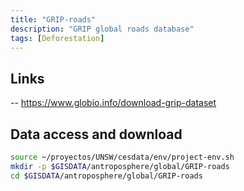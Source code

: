 ```yaml
---
title: "GRIP-roads"
description: "GRIP global roads database"
tags: [Deforestation]
---
```


## Links 

-- https://www.globio.info/download-grip-dataset

## Data access and download
```sh
source ~/proyectos/UNSW/cesdata/env/project-env.sh
mkdir -p $GISDATA/antroposphere/global/GRIP-roads
cd $GISDATA/antroposphere/global/GRIP-roads

```
